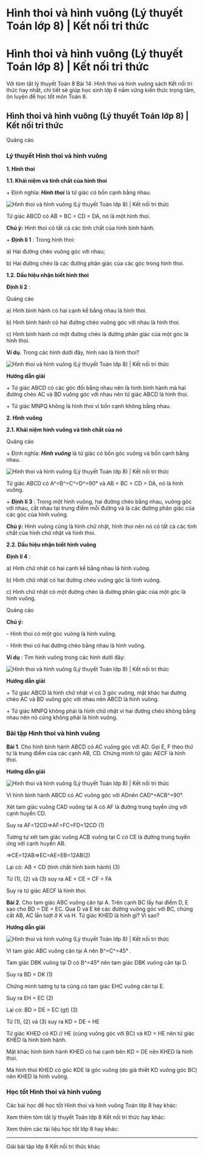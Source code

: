 # Hình thoi và hình vuông (Lý thuyết Toán lớp 8) | Kết nối tri thức

# Hình thoi và hình vuông (Lý thuyết Toán lớp 8) | Kết nối tri thức

Với tóm tắt lý thuyết Toán 8 Bài 14: Hình thoi và hình vuông sách Kết nối tri thức hay nhất, chi tiết sẽ giúp học sinh lớp 8 nắm vững kiến thức trọng tâm, ôn luyện để học tốt môn Toán 8.

## Hình thoi và hình vuông (Lý thuyết Toán lớp 8) | Kết nối tri thức

Quảng cáo

### **Lý thuyết Hình thoi và hình vuông**

**1\. Hình thoi**

**1.1. Khái niệm và tính chất của hình thoi**

\+ Định nghĩa: **_Hình thoi_** là tứ giác có bốn cạnh bằng nhau.

![Hình thoi và hình vuông \(Lý thuyết Toán lớp 8\) | Kết nối tri thức](https://vietjack.com/toan-8-kn/images/ly-thuyet-bai-14-hinh-thoi-va-hinh-vuong.PNG)

Tứ giác ABCD có AB = BC = CD = DA, nó là một hình thoi.

**Chú ý:** Hình thoi có tất cả các tính chất của hình bình hành.

\+ **Định lí 1** : Trong hình thoi:

a) Hai đường chéo vuông góc với nhau;

b) Hai đường chéo là các đường phân giác của các góc trong hình thoi.

**1.2. Dấu hiệu nhận biết hình thoi**

**Định lí 2** :

Quảng cáo

a) Hình bình hành có hai cạnh kề bằng nhau là hình thoi.

b) Hình bình hành có hai đường chéo vuông góc với nhau là hình thoi.

c) Hình bình hành có một đường chéo là đường phân giác của một góc là hình thoi.

**Ví dụ.** Trong các hình dưới đây, hình nào là hình thoi?

![Hình thoi và hình vuông \(Lý thuyết Toán lớp 8\) | Kết nối tri thức](https://vietjack.com/toan-8-kn/images/ly-thuyet-bai-14-hinh-thoi-va-hinh-vuong-1.PNG)

**Hướng dẫn giải**

\+ Tứ giác ABCD có các góc đối bằng nhau nên là hình bình hành mà hai đường chéo AC và BD vuông góc với nhau nên tứ giác ABCD là hình thoi.

\+ Tứ giác MNPQ không là hình thoi vì bốn cạnh không bằng nhau.

**2\. Hình vuông**

**2.1. Khái niệm hình vuông và tính chất của nó**

Quảng cáo

\+ Định nghĩa: **_Hình vuông_** là tứ giác có bốn góc vuông và bốn cạnh bằng nhau.

![Hình thoi và hình vuông \(Lý thuyết Toán lớp 8\) | Kết nối tri thức](https://vietjack.com/toan-8-kn/images/ly-thuyet-bai-14-hinh-thoi-va-hinh-vuong-2.PNG)

Tứ giác ABCD có A^=B^=C^=D^=90° và AB = BC = CD = DA, nó là hình vuông. 

\+ **Định lí 3** : Trong một hình vuông, hai đường chéo bằng nhau, vuông góc với nhau, cắt nhau tại trung điểm mỗi đường và là các đường phân giác của các góc của hình vuông.

**Chú ý:** Hình vuông cũng là hình chữ nhật, hình thoi nên nó có tất cả các tính chất của hình chữ nhật và hình thoi. 

**2.2. Dấu hiệu nhận biết hình vuông**

**Định lí 4** : 

a) Hình chữ nhật có hai cạnh kề bằng nhau là hình vuông.

b) Hình chữ nhật có hai đường chéo vuông góc là hình vuông.

c) Hình chữ nhật có một đường chéo là đường phân giác của một góc là hình vuông.

Quảng cáo

**Chú ý:**

\- Hình thoi có một góc vuông là hình vuông. 

\- Hình thoi có hai đường chéo bằng nhau là hình vuông. 

**Ví dụ** : Tìm hình vuông trong các hình dưới đây:

![Hình thoi và hình vuông \(Lý thuyết Toán lớp 8\) | Kết nối tri thức](https://vietjack.com/toan-8-kn/images/ly-thuyet-bai-14-hinh-thoi-va-hinh-vuong-3.PNG)

**Hướng dẫn giải**

\+ Tứ giác ABCD là hình chữ nhật vì có 3 góc vuông, mặt khác hai đường chéo AC và BD vuông góc với nhau nên ABCD là hình vuông.

\+ Tứ giác MNPQ không phải là hình chữ nhật vì hai đường chéo không bằng nhau nên nó cũng không phải là hình vuông.

### **Bài tập Hình thoi và hình vuông**

**Bài 1**. Cho hình bình hành ABCD có AC vuông góc với AD. Gọi E, F theo thứ tự là trung điểm của các cạnh AB, CD. Chứng minh tứ giác AECF là hình thoi.

**Hướng dẫn giải**

![Hình thoi và hình vuông \(Lý thuyết Toán lớp 8\) | Kết nối tri thức](https://vietjack.com/toan-8-kn/images/ly-thuyet-bai-14-hinh-thoi-va-hinh-vuong-4.PNG)

Vì hình bình hành ABCD có AC vuông góc với ADnên CAD^=ACB^=90°.

Xét tam giác vuông CAD vuông tại A có AF là đường trung tuyến ứng với cạnh huyền CD.

Suy ra AF=12CD⇒AF=FC=FD=12CD (1)

Tương tự xét tam giác vuông ACB vuông tại C có CE là đường trung tuyến ứng với cạnh huyền AB.

⇒CE=12AB⇒EC=AE=EB=12AB(2)

Lại có: AB = CD (tính chất hình bình hành) (3)

Từ (1), (2) và (3) suy ra AE = CE = CF = FA 

Suy ra tứ giác AECF là hình thoi.

**Bài 2**. Cho tam giác ABC vuông cân tại A. Trên cạnh BC lấy hai điểm D, E sao cho BD = DE = EC. Qua D và E kẻ các đường vuông góc với BC, chúng cắt AB, AC lần lượt ở K và H. Tứ giác KHED là hình gì? Vì sao?

**Hướng dẫn giải**

![Hình thoi và hình vuông \(Lý thuyết Toán lớp 8\) | Kết nối tri thức](https://vietjack.com/toan-8-kn/images/ly-thuyet-bai-14-hinh-thoi-va-hinh-vuong-5.PNG)

Vì tam giác ABC vuông cân tại A nên B^=C^=45° .

Tam giác DBK vuông tại D có B^=45° nên tam giác DBK vuông cân tại D.

Suy ra BD = DK (1)

Chứng minh tương tự ta cũng có tam giác EHC vuông cân tại E.

Suy ra EH = EC (2)

Lại có: BD = DE = EC (gt) (3)

Từ (1), (2) và (3) suy ra KD = DE = HE

Tứ giác KHED có KD // HE (cùng vuông góc với BC) và KD = HE nên tứ giác KHED là hình bình hành.

Mặt khác hình bình hành KHED có hai cạnh bên KD = DE nên KHED là hình thoi.

Mà hình thoi KHED có góc KDE là góc vuông (do giả thiết KD vuông góc BC) nên KHED là hình vuông.

### **Học tốt Hình thoi và hình vuông**

Các bài học để học tốt Hình thoi và hình vuông Toán lớp 8 hay khác:

Xem thêm tóm tắt lý thuyết Toán lớp 8 Kết nối tri thức hay khác:

Xem thêm các tài liệu học tốt lớp 8 hay khác:

* * *

Giải bài tập lớp 8 Kết nối tri thức khác
